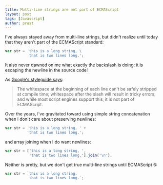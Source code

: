 ```yaml
---
title: Multi-line strings are not part of ECMAScript
layout: post
tags: [Javascript]
author: prust
---
```


I've always stayed away from multi-line strings, but didn't realize until today that they aren't part of the ECMAScript standard:

```javascript
var str = 'this is a long string, \
           that is two lines long.';
```

It also never dawned on me what exactly the backslash is doing: it is escaping the newline in the source code!

As [Google's styleguide says](http://google-styleguide.googlecode.com/svn/trunk/javascriptguide.xml?showone=Multiline_string_literals#Multiline_string_literals):

> The whitespace at the beginning of each line
> can't be safely stripped at compile time;
> whitespace after the slash will result in tricky errors;
> and while most script engines support this, it is not part of ECMAScript.

Over the years, I've gravitated toward using simple string concatenation when I don't care about preserving newlines:

```javascript
var str = 'this is a long string, ' +
          'that is two lines long.';
```

and array joining when I do want newlines:

```javascript
var str = ['this is a long string, ',
           'that is two lines long.'].join('\n');
```

Neither is pretty, but we don't get true multi-line strings until ECMAScript 6:

```javascript
var str = `this is a long string, 
           that is two lines long.`;
```